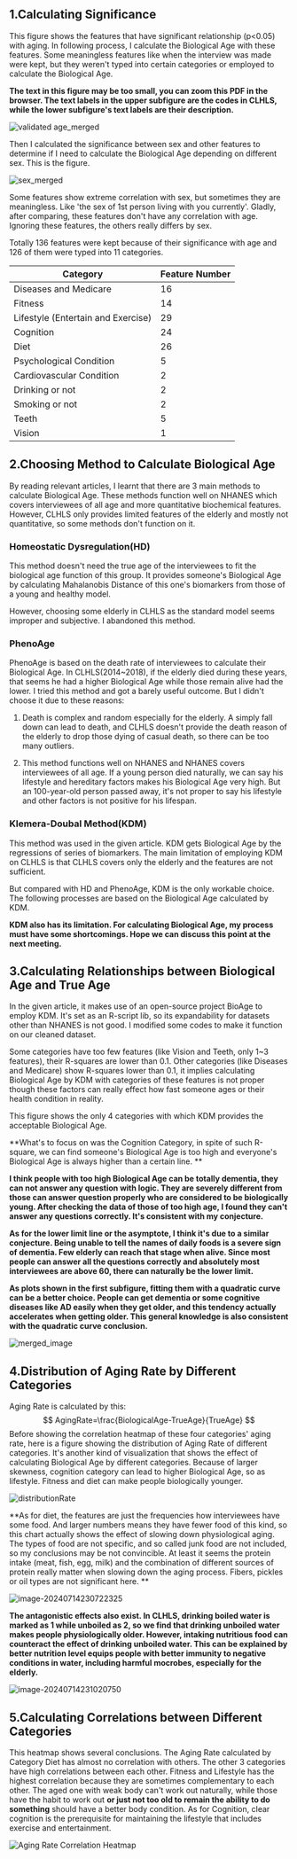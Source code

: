 ## 1.Calculating Significance

This figure shows the features that have significant relationship (p<0.05) with aging. In following process, I calculate the Biological Age with these features. Some meaningless features like when the interview was made were kept, but they weren't typed into certain categories or employed to calculate the Biological Age.

**The text in this figure may be too small, you can zoom this PDF in the browser. The text labels in the upper subfigure are the codes in CLHLS, while the lower subfigure's text labels are their description.**

![validated age_merged](validated%20age_merged.png)

Then I calculated the significance between sex and other features to determine if I need to calculate the Biological Age depending on different sex. This is the figure. 

![sex_merged](sex_merged.png)

Some features show extreme correlation with sex, but sometimes they are meaningless. Like 'the sex of 1st person living with you currently'. Gladly, after comparing, these features don't have any correlation with age. Ignoring these features, the others really differs by sex.

Totally 136 features were kept because of their significance with age and 126 of them were typed into 11 categories. 

| Category                           | Feature Number |
| ---------------------------------- | -------------- |
| Diseases and Medicare              | 16             |
| Fitness                            | 14             |
| Lifestyle (Entertain and Exercise) | 29             |
| Cognition                          | 24             |
| Diet                               | 26             |
| Psychological Condition            | 5              |
| Cardiovascular Condition           | 2              |
| Drinking or not                    | 2              |
| Smoking or not                     | 2              |
| Teeth                              | 5              |
| Vision                             | 1              |



## 2.Choosing Method to Calculate Biological Age

By reading relevant articles, I learnt that there are 3 main methods to calculate Biological Age. These methods function well on NHANES which covers interviewees of all age and more quantitative biochemical features. However, CLHLS only provides limited features of the elderly and mostly not quantitative, so some methods don't function on it.

### Homeostatic Dysregulation(HD)

This method doesn't need the true age of the interviewees to fit the biological age function of this group. It provides someone's Biological Age by calculating Mahalanobis Distance of this one's biomarkers from those of a young and healthy model. 

However,  choosing some elderly in CLHLS as the standard model seems improper and subjective. I abandoned this method.

### PhenoAge

PhenoAge is based on the death rate of interviewees to calculate their Biological Age. In CLHLS(2014~2018),  if the elderly died during these years, that seems he had a higher Biological Age while those remain alive had the lower. I tried this method and got a barely useful outcome. But I didn't choose it due to these reasons:

1. Death is complex and random especially for the elderly. A simply fall down can lead to death, and CLHLS doesn't provide the death reason of the elderly to drop those dying of casual death, so there can be too many outliers. 

2. This method functions well on NHANES and NHANES covers interviewees of all age. If a young person died naturally, we can say his lifestyle and hereditary factors makes his Biological Age very high. But an 100-year-old person passed away, it's not proper to say his lifestyle and other factors is not positive for his lifespan.

### Klemera-Doubal Method(KDM)

This method was used in the given article. KDM gets Biological Age by the regressions of series of biomarkers. The main limitation of employing KDM on CLHLS is that CLHLS covers only the elderly and the features are not sufficient. 

But compared with HD and PhenoAge, KDM is the only workable choice. The following processes are based on the Biological Age calculated by KDM.

**KDM also has its limitation. For calculating Biological Age, my process must have some shortcomings. Hope we can discuss this point at the next meeting.**



## 3.Calculating Relationships between Biological Age and True Age 

In the given article, it makes use of an open-source project BioAge to employ KDM. It's set as an R-script lib, so its expandability for datasets other than NHANES is not good. I modified some codes to make it function on our cleaned dataset.

Some categories have too few features (like Vision and Teeth, only 1~3 features), their R-squares are lower than 0.1. Other categories (like Diseases and Medicare) show R-squares lower than 0.1, it implies calculating Biological Age by KDM with categories of these features is not proper though these factors can really effect how fast someone ages or their health condition in reality. 

This figure shows the only 4 categories with which KDM provides the acceptable Biological Age.

**What's to focus on was the Cognition Category, in spite of such R-square, we can find someone's Biological Age is too high and everyone's Biological Age is always higher than a certain line. **

**I think people with too high Biological Age can be totally dementia, they can not answer any question with logic. They are severely different from those can answer question properly who are considered to be biologically young. After checking the data of those of too high age, I found they can't answer any questions correctly. It's consistent with my conjecture.**  

**As for the lower limit line or the asymptote, I think it's due to a similar conjecture. Being unable to tell the names of daily foods is a severe sign of dementia. Few elderly can reach that stage when alive. Since most people can answer all the questions correctly and absolutely most interviewees are above 60, there can naturally be the lower limit.**

**As plots shown in the first subfigure, fitting them with a quadratic curve can be a better choice. People can get dementia or some cognitive diseases like AD easily when they get older, and this tendency actually accelerates when getting older. This general knowledge is also consistent with the quadratic curve conclusion.**

![merged_image](merged_image.png)





## 4.Distribution of Aging Rate by Different Categories

Aging Rate is calculated by this:
$$
AgingRate=\frac{BiologicalAge-TrueAge}{TrueAge}
$$
Before showing the correlation heatmap of these four categories' aging rate, here is a figure showing the distribution of Aging Rate of different categories. It's another kind of visualization that shows the effect of calculating Biological Age by different categories. Because of larger skewness, cognition category can lead to higher Biological Age, so as lifestyle. Fitness and diet can make people biologically younger.

![distributionRate](distributionRate.png)

**As for diet, the features are just the frequencies how interviewees have some food. And larger numbers means they have fewer food of this kind, so this chart actually shows the effect of slowing down physiological aging. The types of food are not specific, and so called junk food are not included, so my conclusions may be not convincible. At least it seems the protein intake (meat, fish, egg, milk) and the combination of different sources of protein really matter when slowing down the aging process. Fibers, pickles or oil types are not significant here. **

![image-20240714230722325](Synergistic.png)

**The antagonistic effects also exist. In CLHLS, drinking boiled water is marked as 1 while unboiled as 2, so we find that drinking unboiled water makes people physiologically older. However, intaking nutritious food can counteract the effect of drinking unboiled water. This can be explained by better nutrition level equips people with better immunity to negative conditions in water, including harmful mocrobes, especially for the elderly.**

![image-20240714231020750](Antagonistic.png)

## 5.Calculating Correlations between Different Categories

This heatmap shows several conclusions. The Aging Rate calculated by Category Diet has almost no correlation with others. The other 3 categories have high correlations between each other. Fitness and Lifestyle has the highest correlation because they are sometimes complementary to each other. The aged one with weak body can't work out naturally, while those have the habit to work out **or just not too old to remain the ability to do something** should have a better body condition. As for Cognition,  clear cognition is the prerequisite for maintaining the lifestyle that includes exercise and entertainment.

![Aging Rate Correlation Heatmap](Aging%20Rate%20Correlation%20Heatmap.png)
